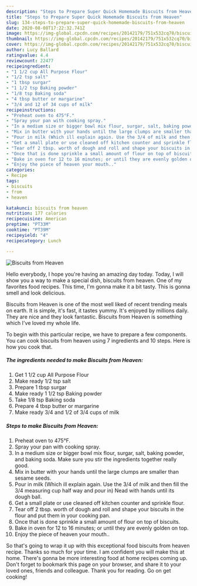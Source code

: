 ```yaml
---
description: "Steps to Prepare Super Quick Homemade Biscuits from Heaven"
title: "Steps to Prepare Super Quick Homemade Biscuits from Heaven"
slug: 134-steps-to-prepare-super-quick-homemade-biscuits-from-heaven
date: 2020-08-08T17:22:32.741Z
image: https://img-global.cpcdn.com/recipes/20142179/751x532cq70/biscuits-from-heaven-recipe-main-photo.jpg
thumbnail: https://img-global.cpcdn.com/recipes/20142179/751x532cq70/biscuits-from-heaven-recipe-main-photo.jpg
cover: https://img-global.cpcdn.com/recipes/20142179/751x532cq70/biscuits-from-heaven-recipe-main-photo.jpg
author: Lucy Ballard
ratingvalue: 4.4
reviewcount: 22477
recipeingredient:
- "1 1/2 cup All Purpose Flour"
- "1/2 tsp salt"
- "1 tbsp surgar"
- "1 1/2 tsp Baking powder"
- "1/8 tsp Baking soda"
- "4 tbsp butter or margarine"
- "3/4 and 12 of 34 cups of milk"
recipeinstructions:
- "Preheat oven to 475°F."
- "Spray your pan with cooking spray."
- "In a medium size or bigger bowl mix flour, surgar, salt, baking powder, and baking soda. Make sure you stir the ingredients together really good."
- "Mix in butter with your hands until the large clumps are smaller than sesame seeds."
- "Pour in milk (Which ill explain again. Use the 3/4 of milk and then fill the 3/4 measuring cup half way and pour in)  Nead with hands until its dough ball."
- "Get a small plate or use cleaned off kitchen counter and sprinkle flour."
- "Tear off 2 tbsp. worth of dough and roll and shape your biscuits in the flour and put them in your cooking pan."
- "Once that is done sprinkle a small amount of flour on top of biscuits."
- "Bake in oven for 12 to 16 minutes; or until they are evenly golden on top."
- "Enjoy the piece of heaven your mouth.."
categories:
- Recipe
tags:
- biscuits
- from
- heaven

katakunci: biscuits from heaven 
nutrition: 177 calories
recipecuisine: American
preptime: "PT33M"
cooktime: "PT39M"
recipeyield: "4"
recipecategory: Lunch

---
```



![Biscuits from Heaven](https://img-global.cpcdn.com/recipes/20142179/751x532cq70/biscuits-from-heaven-recipe-main-photo.jpg)

Hello everybody, I hope you're having an amazing day today. Today, I will show you a way to make a special dish, biscuits from heaven. One of my favorites food recipes. This time, I'm gonna make it a bit tasty. This is gonna smell and look delicious.



Biscuits from Heaven is one of the most well liked of recent trending meals on earth. It is simple, it's fast, it tastes yummy. It's enjoyed by millions daily. They are nice and they look fantastic. Biscuits from Heaven is something which I've loved my whole life.


To begin with this particular recipe, we have to prepare a few components. You can cook biscuits from heaven using 7 ingredients and 10 steps. Here is how you cook that.

<!--inarticleads1-->

##### The ingredients needed to make Biscuits from Heaven:

1. Get 1 1/2 cup All Purpose Flour
1. Make ready 1/2 tsp salt
1. Prepare 1 tbsp surgar
1. Make ready 1 1/2 tsp Baking powder
1. Take 1/8 tsp Baking soda
1. Prepare 4 tbsp butter or margarine
1. Make ready 3/4 and 1/2 of 3/4 cups of milk




<!--inarticleads2-->

##### Steps to make Biscuits from Heaven:

1. Preheat oven to 475°F.
1. Spray your pan with cooking spray.
1. In a medium size or bigger bowl mix flour, surgar, salt, baking powder, and baking soda. Make sure you stir the ingredients together really good.
1. Mix in butter with your hands until the large clumps are smaller than sesame seeds.
1. Pour in milk (Which ill explain again. Use the 3/4 of milk and then fill the 3/4 measuring cup half way and pour in)  Nead with hands until its dough ball.
1. Get a small plate or use cleaned off kitchen counter and sprinkle flour.
1. Tear off 2 tbsp. worth of dough and roll and shape your biscuits in the flour and put them in your cooking pan.
1. Once that is done sprinkle a small amount of flour on top of biscuits.
1. Bake in oven for 12 to 16 minutes; or until they are evenly golden on top.
1. Enjoy the piece of heaven your mouth..




So that's going to wrap it up with this exceptional food biscuits from heaven recipe. Thanks so much for your time. I am confident you will make this at home. There's gonna be more interesting food at home recipes coming up. Don't forget to bookmark this page on your browser, and share it to your loved ones, friends and colleague. Thank you for reading. Go on get cooking!
